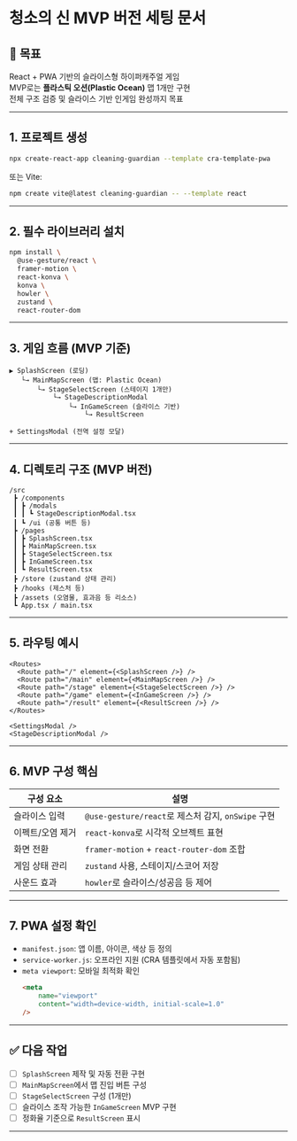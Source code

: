 # 청소의 신 MVP 버전 세팅 문서

## 🎯 목표

React + PWA 기반의 슬라이스형 하이퍼캐주얼 게임  
MVP로는 **플라스틱 오션(Plastic Ocean)** 맵 1개만 구현  
전체 구조 검증 및 슬라이스 기반 인게임 완성까지 목표

---

## 1. 프로젝트 생성

```bash
npx create-react-app cleaning-guardian --template cra-template-pwa
```

또는 Vite:

```bash
npm create vite@latest cleaning-guardian -- --template react
```

---

## 2. 필수 라이브러리 설치

```bash
npm install \
  @use-gesture/react \
  framer-motion \
  react-konva \
  konva \
  howler \
  zustand \
  react-router-dom
```

---

## 3. 게임 흐름 (MVP 기준)

```
▶ SplashScreen (로딩)
   └→ MainMapScreen (맵: Plastic Ocean)
       └→ StageSelectScreen (스테이지 1개만)
           └→ StageDescriptionModal
               └→ InGameScreen (슬라이스 기반)
                   └→ ResultScreen

+ SettingsModal (전역 설정 모달)
```

---

## 4. 디렉토리 구조 (MVP 버전)

```
/src
 ┣ /components
 ┃ ┣ /modals
 ┃ ┃ ┗ StageDescriptionModal.tsx
 ┃ ┗ /ui (공통 버튼 등)
 ┣ /pages
 ┃ ┣ SplashScreen.tsx
 ┃ ┣ MainMapScreen.tsx
 ┃ ┣ StageSelectScreen.tsx
 ┃ ┣ InGameScreen.tsx
 ┃ ┗ ResultScreen.tsx
 ┣ /store (zustand 상태 관리)
 ┣ /hooks (제스처 등)
 ┣ /assets (오염물, 효과음 등 리소스)
 ┗ App.tsx / main.tsx
```

---

## 5. 라우팅 예시

```tsx
<Routes>
  <Route path="/" element={<SplashScreen />} />
  <Route path="/main" element={<MainMapScreen />} />
  <Route path="/stage" element={<StageSelectScreen />} />
  <Route path="/game" element={<InGameScreen />} />
  <Route path="/result" element={<ResultScreen />} />
</Routes>

<SettingsModal />
<StageDescriptionModal />
```

---

## 6. MVP 구성 핵심

| 구성 요소        | 설명                                               |
| ---------------- | -------------------------------------------------- |
| 슬라이스 입력    | `@use-gesture/react`로 제스처 감지, `onSwipe` 구현 |
| 이펙트/오염 제거 | `react-konva`로 시각적 오브젝트 표현               |
| 화면 전환        | `framer-motion` + `react-router-dom` 조합          |
| 게임 상태 관리   | `zustand` 사용, 스테이지/스코어 저장               |
| 사운드 효과      | `howler`로 슬라이스/성공음 등 제어                 |

---

## 7. PWA 설정 확인

-   `manifest.json`: 앱 이름, 아이콘, 색상 등 정의
-   `service-worker.js`: 오프라인 지원 (CRA 템플릿에서 자동 포함됨)
-   `meta viewport`: 모바일 최적화 확인
    ```html
    <meta
        name="viewport"
        content="width=device-width, initial-scale=1.0"
    />
    ```

---

## ✅ 다음 작업

-   [ ] `SplashScreen` 제작 및 자동 전환 구현
-   [ ] `MainMapScreen`에서 맵 진입 버튼 구성
-   [ ] `StageSelectScreen` 구성 (1개만)
-   [ ] 슬라이스 조작 가능한 `InGameScreen` MVP 구현
-   [ ] 정화율 기준으로 `ResultScreen` 표시

---
